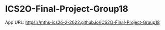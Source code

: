 # ICS2O-Final-Project-Group18

App URL: https://mths-ics2o-2-2022.github.io/ICS2O-Final-Project-Group18